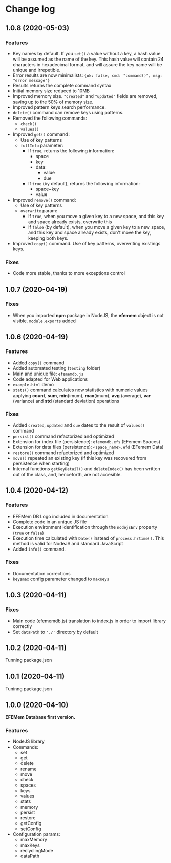 # Change log

## 1.0.8 (2020-05-03)

### Features

- Key names by default. If you `set()` a value without a key, a hash value will be assumed as the name of the key. This hash value will contain 24 characters in hexadecimal format, and will assure the key name will be unique and irrepetible.
- Error results are now minimalists: `{ok: false, cmd: "command()", msg: "error message"}`
- Results returns the complete command syntax
- Initial memory size reduced to 10MB
- Improved memory size. `"created"` and `"updated"` fields are removed, saving up to the 50% of memory size.
- Improved pattern keys search performance.
- `delete()` command can remove keys using patterns.
- Removed the following commands:
  - `check()`
  - `values()`
- Improved `get()` command :
  - Use of key patterns
  - `fullInfo` parameter:
    - If `true`, returns the following information:
      - space
      - key
      - data:
        - value
        - due
    - If `true` (by default), returns the following information:
      - space~key
      - value
- Improved `remove()` command:
  - Use of key patterns
  - `overwrite` param:
    - If `true`, when you move a given key to a new space, and this key and space already exists, overwrite this
    - If `false` (by default), when you move a given key to a new space, and this key and space already exists, don't move the key, keeping both keys.
- Improved `copy()` command. Use of key patterns, overwriting existings keys.



### Fixes

- Code more stable, thanks to more exceptions control



## 1.0.7 (2020-04-19)

### Fixes

- When you imported **npm** package in NodeJS, the **efemem** object is not visible. `module.exports` added



## 1.0.6 (2020-04-19)

### Features

- Added `copy()` command
- Added automated testing (`testing` folder)
- Main and unique file: `efememdb.js`
- Code adapted for Web applications
- `example.html` demo
- `stats()` command calculates now statistics with numeric values applying **count**, **sum**, **min**(imum), **max**(imum), **avg** (average), **var** (variance) and **std** (standard deviation) operations



### Fixes

- Added `created`, `updated` and `due` dates to the result of `values()` command
-  `persist()` command refactorized and optimized
- Extension for index file (persistence): `efememdb.efs` (EFemem Spaces)
- Extension for data files (persistence): `<space_name>.efd` (EFemem Data)
- `restore()` command refactorized and optimized
- `move()` repeated an existing key (if this key was recovered from persistence when starting)
- Internal functions `getKeyDetail()` and `deleteIndex()` has been written out of the class, and, henceforth, are not accesible.



## 1.0.4 (2020-04-12)

### Features

- EFEMem DB Logo included in documentation
- Complete code in an unique JS file
- Execution environment identification through the `nodejsEnv` property (`true` or `false`)
- Execution time calculated with `Date()` instead of `process.hrtime()`. This method is valid for NodeJS and standard JavaScript
- Added `info()` command. 



### Fixes

- Documentation corrections
- `keysmax` config parameter changed to `maxKeys`



## 1.0.3 (2020-04-11)

### Fixes

- Main code (efememdb.js) translation to index.js in order to import library correctly
- Set `dataPath` to `'./'` directory by default



## 1.0.2 (2020-04-11)

Tunning package.json



## 1.0.1 (2020-04-11)

Tuninng package.json



## 1.0.0 (2020-04-10)

**EFEMem Database first version.**

### Features

- NodeJS library
- Commands:
  - set
  - get
  - delete
  - rename
  - move
  - check
  - spaces
  - keys
  - values
  - stats
  - memory
  - persist
  - restore
  - getConfig
  - setConfig
- Configuration params:
  - maxMemory
  - maxKeys
  - reclyclingMode
  - dataPath
